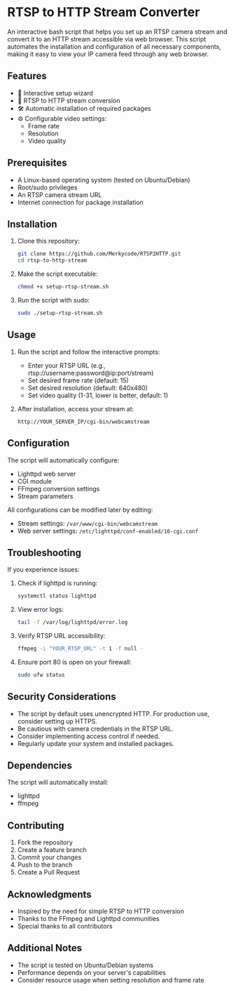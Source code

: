 # RTSP to HTTP Stream Converter

An interactive bash script that helps you set up an RTSP camera stream and convert it to an HTTP stream accessible via web browser. This script automates the installation and configuration of all necessary components, making it easy to view your IP camera feed through any web browser.

## Features

- 🔧 Interactive setup wizard
- 🎥 RTSP to HTTP stream conversion
- 🛠️ Automatic installation of required packages
- ⚙️ Configurable video settings:
  - Frame rate
  - Resolution
  - Video quality

## Prerequisites

- A Linux-based operating system (tested on Ubuntu/Debian)
- Root/sudo privileges
- An RTSP camera stream URL
- Internet connection for package installation

## Installation

1. Clone this repository:
   ```bash
   git clone https://github.com/Merkycode/RTSP2HTTP.git
   cd rtsp-to-http-stream
   ```

2. Make the script executable:
   ```bash
   chmod +x setup-rtsp-stream.sh
   ```

3. Run the script with sudo:
   ```bash
   sudo ./setup-rtsp-stream.sh
   ```

## Usage

1. Run the script and follow the interactive prompts:
   - Enter your RTSP URL (e.g., rtsp://username:password@ip:port/stream)
   - Set desired frame rate (default: 15)
   - Set desired resolution (default: 640x480)
   - Set video quality (1-31, lower is better, default: 1)

2. After installation, access your stream at:
   ```
   http://YOUR_SERVER_IP/cgi-bin/webcamstream
   ```

## Configuration

The script will automatically configure:
- Lighttpd web server
- CGI module
- FFmpeg conversion settings
- Stream parameters

All configurations can be modified later by editing:
- Stream settings: `/var/www/cgi-bin/webcamstream`
- Web server settings: `/etc/lighttpd/conf-enabled/10-cgi.conf`

## Troubleshooting

If you experience issues:

1. Check if lighttpd is running:
   ```bash
   systemctl status lighttpd
   ```

2. View error logs:
   ```bash
   tail -f /var/log/lighttpd/error.log
   ```

3. Verify RTSP URL accessibility:
   ```bash
   ffmpeg -i "YOUR_RTSP_URL" -t 1 -f null -
   ```

4. Ensure port 80 is open on your firewall:
   ```bash
   sudo ufw status
   ```

## Security Considerations

- The script by default uses unencrypted HTTP. For production use, consider setting up HTTPS.
- Be cautious with camera credentials in the RTSP URL.
- Consider implementing access control if needed.
- Regularly update your system and installed packages.

## Dependencies

The script will automatically install:
- lighttpd
- ffmpeg

## Contributing

1. Fork the repository
2. Create a feature branch
3. Commit your changes
4. Push to the branch
5. Create a Pull Request

## Acknowledgments

- Inspired by the need for simple RTSP to HTTP conversion
- Thanks to the FFmpeg and Lighttpd communities
- Special thanks to all contributors

## Additional Notes

- The script is tested on Ubuntu/Debian systems
- Performance depends on your server's capabilities
- Consider resource usage when setting resolution and frame rate

